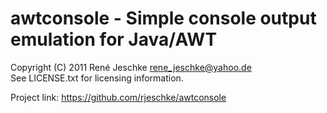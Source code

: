 # awtconsole - Simple console output emulation for Java/AWT
Copyright (C) 2011 René Jeschke <rene_jeschke@yahoo.de>  
See LICENSE.txt for licensing information.

Project link: <https://github.com/rjeschke/awtconsole>

